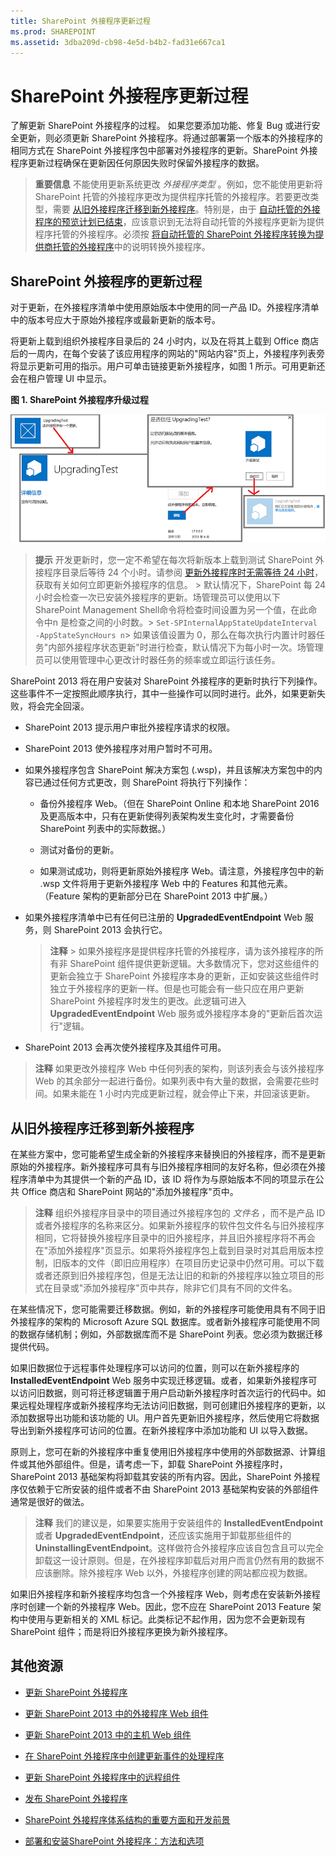 ```yaml
---
title: SharePoint 外接程序更新过程
ms.prod: SHAREPOINT
ms.assetid: 3dba209d-cb98-4e5d-b4b2-fad31e667ca1
---
```



# SharePoint 外接程序更新过程
了解更新 SharePoint 外接程序的过程。
如果您要添加功能、修复 Bug 或进行安全更新，则必须更新 SharePoint 外接程序。将通过部署第一个版本的外接程序的相同方式在 SharePoint 外接程序包中部署对外接程序的更新。SharePoint 外接程序更新过程确保在更新因任何原因失败时保留外接程序的数据。





> **重要信息**
> 不能使用更新系统更改 *外接程序类型*  。例如，您不能使用更新将 SharePoint 托管的外接程序更改为提供程序托管的外接程序。若要更改类型，需要 [从旧外接程序迁移到新外接程序](#Major)。特别是，由于 [自动托管的外接程序的预览计划已结束](http://blogs.office.com/2014/05/16/update-on-autohosted-apps-preview-program/)，应该意识到无法将自动托管的外接程序更新为提供程序托管的外接程序。必须按 [将自动托管的 SharePoint 外接程序转换为提供商托管的外接程序](convert-an-autohosted-sharepoint-add-in-to-a-provider-hosted-add-in.md)中的说明转换外接程序。 





## SharePoint 外接程序的更新过程
<a name="Minor"> </a>

对于更新，在外接程序清单中使用原始版本中使用的同一产品 ID。外接程序清单中的版本号应大于原始外接程序或最新更新的版本号。



将更新上载到组织外接程序目录后的 24 小时内，以及在将其上载到 Office 商店后的一周内，在每个安装了该应用程序的网站的"网站内容"页上，外接程序列表旁将显示更新可用的指示。用户可单击链接更新外接程序，如图 1 所示。可用更新还会在租户管理 UI 中显示。




**图 1. SharePoint 外接程序升级过程**








![用于更新应用程序的 UI 步骤](images/UpdatingApp_AppTileUpdateNotice.png)





> **提示**
>  开发更新时，您一定不希望在每次将新版本上载到测试 SharePoint 外接程序目录后等待 24 个小时。请参阅 [更新外接程序时无需等待 24 小时](update-sharepoint-add-ins.md#ImmediateUpdateNotice)，获取有关如何立即更新外接程序的信息。 >  默认情况下，SharePoint 每 24 小时会检查一次已安装外接程序的更新。场管理员可以使用以下 SharePoint Management Shell命令将检查时间设置为另一个值，在此命令中n 是检查之间的小时数。>  `Set-SPInternalAppStateUpdateInterval -AppStateSyncHours n`>  如果该值设置为 0，那么在每次执行内置计时器任务"内部外接程序状态更新"时进行检查，默认情况下为每小时一次。场管理员可以使用管理中心更改计时器任务的频率或立即运行该任务。




SharePoint 2013 将在用户安装对 SharePoint 外接程序的更新时执行下列操作。这些事件不一定按照此顺序执行，其中一些操作可以同时进行。此外，如果更新失败，将会完全回滚。




- SharePoint 2013 提示用户审批外接程序请求的权限。


- SharePoint 2013 使外接程序对用户暂时不可用。


- 如果外接程序包含 SharePoint 解决方案包 (.wsp)，并且该解决方案包中的内容已通过任何方式更改，则 SharePoint 将执行下列操作：

  - 备份外接程序 Web。（但在 SharePoint Online 和本地 SharePoint 2016 及更高版本中，只有在更新使得列表架构发生变化时，才需要备份 SharePoint 列表中的实际数据。）


  - 测试对备份的更新。


  - 如果测试成功，则将更新原始外接程序 Web。请注意，外接程序包中的新 .wsp 文件将用于更新外接程序 Web 中的 Features 和其他元素。（Feature 架构的更新部分已在 SharePoint 2013 中扩展。）


- 如果外接程序清单中已有任何已注册的 **UpgradedEventEndpoint** Web 服务，则 SharePoint 2013 会执行它。

    > **注释**
      > 如果外接程序是提供程序托管的外接程序，请为该外接程序的所有非 SharePoint 组件提供更新逻辑。大多数情况下，您对这些组件的更新会独立于 SharePoint 外接程序本身的更新，正如安装这些组件时独立于外接程序的更新一样。但是也可能会有一些只应在用户更新 SharePoint 外接程序时发生的更改。此逻辑可进入 **UpgradedEventEndpoint** Web 服务或外接程序本身的"更新后首次运行"逻辑。
- SharePoint 2013 会再次使外接程序及其组件可用。




> **注释**
> 如果更改外接程序 Web 中任何列表的架构，则该列表会与该外接程序 Web 的其余部分一起进行备份。如果列表中有大量的数据，会需要花些时间。如果未能在 1 小时内完成更新过程，就会停止下来，并回滚该更新。 





## 从旧外接程序迁移到新外接程序
<a name="Major"> </a>

在某些方案中，您可能希望生成全新的外接程序来替换旧的外接程序，而不是更新原始的外接程序。新外接程序可具有与旧外接程序相同的友好名称，但必须在外接程序清单中为其提供一个新的产品 ID，该 ID 将作为与原始版本不同的项显示在公共 Office 商店和 SharePoint 网站的"添加外接程序"页中。




> **注释**
> 组织外接程序目录中的项目通过外接程序包的 *文件名*  ，而不是产品 ID 或者外接程序的名称来区分。如果新外接程序的软件包文件名与旧外接程序相同，它将替换外接程序目录中的旧外接程序，并且旧外接程序将不再会在"添加外接程序"页显示。如果将外接程序包上载到目录时对其启用版本控制，旧版本的文件（即旧应用程序）在项目历史记录中仍然可用。可以下载或者还原到旧外接程序包，但是无法让旧的和新的外接程序以独立项目的形式在目录或"添加外接程序"页中共存，除非它们具有不同的文件名。




在某些情况下，您可能需要迁移数据。例如，新的外接程序可能使用具有不同于旧外接程序的架构的 Microsoft Azure SQL 数据库。或者新外接程序可能使用不同的数据存储机制；例如，外部数据库而不是 SharePoint 列表。您必须为数据迁移提供代码。



如果旧数据位于远程事件处理程序可以访问的位置，则可以在新外接程序的 **InstalledEventEndpoint** Web 服务中实现迁移逻辑。或者，如果新外接程序可以访问旧数据，则可将迁移逻辑置于用户启动新外接程序时首次运行的代码中。如果远程处理程序或新外接程序均无法访问旧数据，则可创建旧外接程序的更新，以添加数据导出功能和该功能的 UI。用户首先更新旧外接程序，然后使用它将数据导出到新外接程序可访问的位置。在新外接程序中添加功能和 UI 以导入数据。



原则上，您可在新的外接程序中重复使用旧外接程序中使用的外部数据源、计算组件或其他外部组件。但是，请考虑一下，卸载 SharePoint 外接程序时，SharePoint 2013 基础架构将卸载其安装的所有内容。因此，SharePoint 外接程序仅依赖于它所安装的组件或者不由 SharePoint 2013 基础架构安装的外部组件通常是很好的做法。




> **注释**
> 我们的建议是，如果要实施用于安装组件的 **InstalledEventEndpoint** 或者 **UpgradedEventEndpoint**，还应该实施用于卸载那些组件的 **UninstallingEventEndpoint**。这样做符合外接程序应该自包含且可以完全卸载这一设计原则。但是，在外接程序卸载后对用户而言仍然有用的数据不应该删除。除外接程序 Web 以外，外接程序创建的网站都应视为数据。 




如果旧外接程序和新外接程序均包含一个外接程序 Web，则考虑在安装新外接程序时创建一个新的外接程序 Web。因此，您不应在 SharePoint 2013 Feature 架构中使用与更新相关的 XML 标记。此类标记不起作用，因为您不会更新现有 SharePoint 组件；而是将旧外接程序更换为新外接程序。




## 其他资源
<a name="SP15appupgrade_addlresources"> </a>


-  [更新 SharePoint 外接程序](update-sharepoint-add-ins.md)


-  [更新 SharePoint 2013 中的外接程序 Web 组件](update-add-in-web-components-in-sharepoint-2013.md)


-  [更新 SharePoint 2013 中的主机 Web 组件](update-host-web-components-in-sharepoint-2013.md)


-  [在 SharePoint 外接程序中创建更新事件的处理程序](create-a-handler-for-the-update-event-in-sharepoint-add-ins.md)


-  [更新 SharePoint 外接程序中的远程组件](update-remote-components-in-sharepoint-add-ins.md)


-  [发布 SharePoint 外接程序](publish-sharepoint-add-ins.md)


-  [SharePoint 外接程序体系结构的重要方面和开发前景](important-aspects-of-the-sharepoint-add-in-architecture-and-development-landscap.md)


-  [部署和安装SharePoint 外接程序：方法和选项](deploying-and-installing-sharepoint-add-ins-methods-and-options.md)



